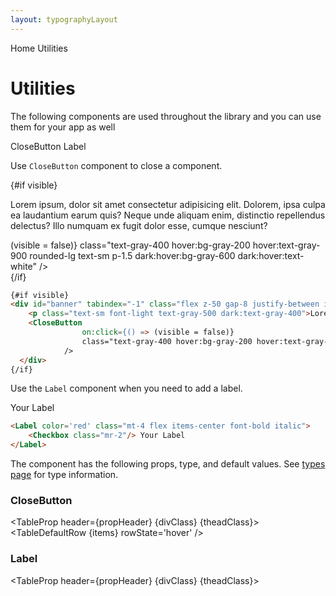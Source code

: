 ```yaml
---
layout: typographyLayout
---
```


<script>
	import { Htwo, ExampleDiv, GitHubSource, CompoDescription, TableProp, TableDefaultRow} from '../utils'
	import { Breadcrumb, BreadcrumbItem, CloseButton, Label, Checkbox } from '$lib';
	import { Home } from 'svelte-heros';
  export let visible = true;


	import componentProps from '../props/CloseButton.json'
	import componentProps2 from '../props/Label.json'
  // Props table
  let items = componentProps.props
	let items2 = componentProps2.props
	let propHeader = ['Name', 'Type', 'Default']
	
	let divClass='w-full relative overflow-x-auto shadow-md sm:rounded-lg py-4'
	let theadClass ='text-xs text-gray-700 uppercase bg-gray-50 dark:bg-gray-700 dark:text-white'
</script>

<Breadcrumb>
	<BreadcrumbItem href="/" icon={Home} variation="solid">Home</BreadcrumbItem>
	<BreadcrumbItem>Utilities</BreadcrumbItem>
</Breadcrumb>

<h1 class="text-3xl w-full dark:text-white pt-8 pb-4">Utilities</h1>


<CompoDescription>The following components are used throughout the library and you can use them for your app as well</CompoDescription>

<ExampleDiv>
<GitHubSource href="utils/CloseButton.svelte">CloseButton</GitHubSource>
<GitHubSource href="forms/Label.svelte">Label</GitHubSource>
</ExampleDiv>

<Htwo label="CloseButton" />

Use `CloseButton` component to close a component.

<ExampleDiv>
{#if visible}
<div id="banner" tabindex="-1" class="flex z-50 gap-8 justify-between items-start py-3 px-4 w-full bg-gray-50 border border-b border-gray-200 sm:items-center dark:border-gray-700 lg:py-4 dark:bg-gray-800">
    <p class="text-sm font-light text-gray-500 dark:text-gray-400">Lorem ipsum, dolor sit amet consectetur adipisicing elit. Dolorem, ipsa culpa ea laudantium earum quis? Neque unde aliquam enim, distinctio repellendus delectus? Illo numquam ex fugit dolor esse, cumque nesciunt?</p>
    <CloseButton
				on:click={() => (visible = false)}
				class="text-gray-400 hover:bg-gray-200 hover:text-gray-900 rounded-lg text-sm p-1.5 dark:hover:bg-gray-600 dark:hover:text-white"
			/>
  </div>
{/if}
</ExampleDiv>

```html
{#if visible}
<div id="banner" tabindex="-1" class="flex z-50 gap-8 justify-between items-start py-3 px-4 w-full bg-gray-50 border border-b border-gray-200 sm:items-center dark:border-gray-700 lg:py-4 dark:bg-gray-800">
    <p class="text-sm font-light text-gray-500 dark:text-gray-400">Lorem ipsum, dolor sit amet consectetur adipisicing elit. Dolorem, ipsa culpa ea laudantium earum quis? Neque unde aliquam enim, distinctio repellendus delectus? Illo numquam ex fugit dolor esse, cumque nesciunt?</p>
    <CloseButton
				on:click={() => (visible = false)}
				class="text-gray-400 hover:bg-gray-200 hover:text-gray-900 rounded-lg text-sm p-1.5 dark:hover:bg-gray-600 dark:hover:text-white"
			/>
  </div>
{/if}
```

<Htwo label="Label" />

Use the `Label` component when you need to add a label.

<ExampleDiv>
<Label color='red' class="mt-4 flex items-center font-bold italic">
	 <Checkbox class="mr-2"/> Your Label
</Label>
</ExampleDiv>

```html
<Label color='red' class="mt-4 flex items-center font-bold italic">
	<Checkbox class="mr-2"/> Your Label
</Label>
```


<Htwo label="Props" />

The component has the following props, type, and default values. See <a href="/pages/types">types page</a> for type information.

<h3 class='text-xl w-full dark:text-white py-4'>CloseButton</h3>

<TableProp header={propHeader} {divClass} {theadClass}>
  <TableDefaultRow {items} rowState='hover' />
</TableProp>

<h3 class='text-xl w-full dark:text-white py-4'>Label</h3>

<TableProp header={propHeader} {divClass} {theadClass}>
  <TableDefaultRow items={items2} rowState='hover' />
</TableProp>